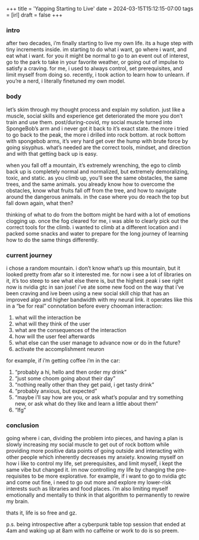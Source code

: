 +++
title = 'Yapping Starting to Live'
date = 2024-03-15T15:12:15-07:00
tags = [irl]
draft = false
+++

### intro

after two decades, i’m finally starting to live my own life. its a huge step with tiny increments inside. im starting to do what i want, go where i want, and eat what i want. for you it might be normal to go to an event out of interest, go to the park to take in your favorite weather, or going out of impulse to satisfy a craving. for me, i used to always control, set prerequisites, and limit myself from doing so. recently, i took action to learn how to unlearn. if you’re a nerd, i literally finetuned my own model.

### body

let’s skim through my thought process and explain my solution. just like a muscle, social skills and experience get deteriorated the more you don’t train and use them. post/during-covid, my social muscle turned into SpongeBob’s arm and i never got it back to it’s exact state. the more i tried to go back to the peak, the more i drilled into rock bottom. at rock bottom with spongebob arms, it’s very hard get over the hump with brute force by going sisyphus. what’s needed are the correct tools, mindset, and direction and with that getting back up is easy.

when you fall off a mountain, it’s extremely wrenching, the ego to climb back up is completely normal and normalized, but extremely demoralizing, toxic, and static. as you climb up, you’ll see the same obstacles, the same trees, and the same animals. you already know how to overcome the obstacles, know what fruits fall off from the tree, and how to navigate around the dangerous animals. in the case where you do reach the top but fall down again, what then?

thinking of what to do from the bottom might be hard with a lot of emotions clogging up. once the fog cleared for me, i was able to clearly pick out the correct tools for the climb. i wanted to climb at a different location and i packed some snacks and water to prepare for the long journey of learning how to do the same things differently.

### current journey

i chose a random mountain. i don’t know what’s up this mountain, but it looked pretty from afar so it interested me. for now i see a lot of libraries on it, it’s too steep to see what else there is, but the highest peak i see right now is nvidia gtc in san jose! i’ve ate some new food on the way that i’ve been craving and ive been using a new social skill chip that has an improved algo and higher bandwidth with my neural link. it operates like this in a “be for real” connotation before every chooman interaction:

1. what will the interaction be
2. what will they think of the user
3. what are the consequences of the interaction
4. how will the user feel afterwards
5. what else can the user manage to advance now or do in the future?
6. activate the accomplishment neuron

for example, if i’m getting coffee i’m in the car:

1. “probably a hi, hello and then order my drink”
2. “just some choom going about their day”
3. “nothing really other than they get paid, i get tasty drink”
4. “probably anxious, but expected”
5. “maybe i’ll say how are you, or ask what’s popular and try something new, or ask what do they like and learn a little about them”
6. “lfg”

### conclusion

going where i can, dividing the problem into pieces, and having a plan is slowly increasing my social muscle to get out of rock bottom while providing more positive data points of going outside and interacting with other people which inherently decreases my anxiety. knowing myself on how i like to control my life, set prerequisites, and limit myself, i kept the same vibe but changed it. im now controlling my life by changing the pre-requisites to be more explorative. for example, if i want to go to nvidia gtc and come out fine, i need to go out more and explore my lower-risk interests such as libraries and food places. i’m also limiting myself emotionally and mentally to think in that algorithm to permanently to rewire my brain.

thats it, life is so free and gz.

p.s. being introspective after a cyberpunk table top session that ended at 4am and waking up at 8am with no caffeine or work to do is so preem.

